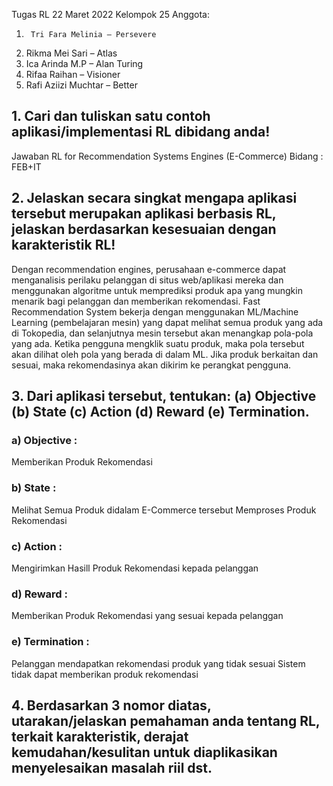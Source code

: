 Tugas RL 22 Maret 2022
Kelompok 25
Anggota:
1.  	Tri Fara Melinia – Persevere  
2. 	Rikma Mei Sari – Atlas
3. 	Ica Arinda M.P – Alan Turing
4.   Rifaa Raihan – Visioner
5. 	Rafi Aziizi Muchtar – Better
 
## 1. Cari dan tuliskan satu contoh aplikasi/implementasi RL dibidang anda!
Jawaban
RL for Recommendation Systems Engines (E-Commerce)
Bidang : FEB+IT

## 2. Jelaskan secara singkat mengapa aplikasi tersebut merupakan aplikasi berbasis RL, jelaskan berdasarkan kesesuaian dengan karakteristik RL!
Dengan recommendation engines, perusahaan e-commerce dapat menganalisis perilaku pelanggan di situs web/aplikasi mereka dan menggunakan algoritme untuk memprediksi produk apa yang mungkin menarik bagi pelanggan dan memberikan rekomendasi.
Fast Recommendation System bekerja dengan menggunakan ML/Machine Learning (pembelajaran mesin) yang dapat melihat semua produk yang ada di Tokopedia, dan selanjutnya mesin tersebut akan menangkap pola-pola yang ada.
Ketika pengguna mengklik suatu produk, maka pola tersebut akan dilihat oleh pola yang berada di dalam ML. Jika produk berkaitan dan sesuai, maka rekomendasinya akan dikirim ke perangkat pengguna.

## 3. Dari aplikasi tersebut, tentukan: (a) Objective (b) State (c) Action (d) Reward (e) Termination.
### a) 	Objective : 
Memberikan Produk Rekomendasi 
### b) 	State :
Melihat Semua Produk didalam E-Commerce tersebut
Memproses Produk Rekomendasi
### c) 	Action :
Mengirimkan Hasill Produk Rekomendasi kepada pelanggan
### d) 	Reward :
Memberikan Produk Rekomendasi yang sesuai kepada pelanggan
### e) 	Termination :
Pelanggan mendapatkan rekomendasi produk yang tidak sesuai
Sistem tidak dapat memberikan produk rekomendasi

## 4. Berdasarkan 3 nomor diatas, utarakan/jelaskan  pemahaman anda tentang RL, terkait karakteristik, derajat kemudahan/kesulitan untuk diaplikasikan menyelesaikan masalah riil dst.
 




```python

```
